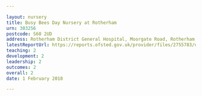 ```yaml
---

layout: nursery
title: Busy Bees Day Nursery at Rotherham
urn: 303256
postcode: S60 2UD
address: Rotherham District General Hospital, Moorgate Road, Rotherham, South Yorkshire, S60 2UD
latestReportUrl: https://reports.ofsted.gov.uk/provider/files/2755783/urn/303256.pdf
teaching: 2
development: 2
leadership: 2
outcomes: 2
overall: 2
date: 1 February 2018

---
```

